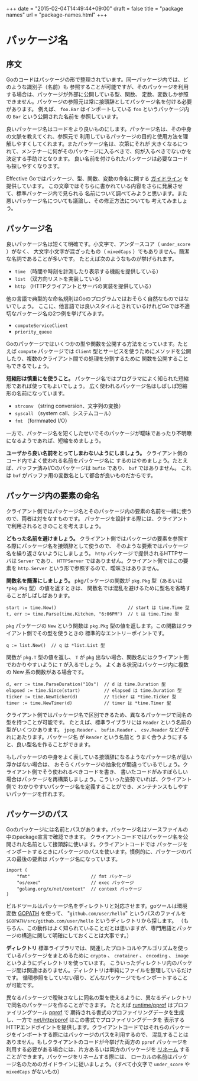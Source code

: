 +++
date = "2015-02-04T14:49:44+09:00"
draft = false
title = "package names"
url = "package-names.html"
+++

# パッケージ名

## 序文

Goのコードはパッケージの形で整理されています。同一パッケージ内では、どのような識別子（名前）も
参照することが可能ですが、そのパッケージを利用する場合は、パッケージが外部に公開している型、関数、
定数、変数しか参照できません。パッケージの参照元は常に接頭辞としてパッケージ名を付ける必要があります。
例えば、 `foo.Bar` はインポートしている `foo` というパッケージ内の `Bar` という公開された名前を
参照しています。

良いパッケージ名はコードをより良いものにします。パッケージ名は、その中身の文脈を教えてくれ、参照元で
利用しているパッケージの目的と使用方法を理解しやすくしてくれます。またパッケージ名は、次第にそれが
大きくなるにつれて、メンテナーに何がそのパッケージに入るべきで、何が入るべきでないかを決定する手助けとなります。
良い名前を付けられたパッケージは必要なコードも探しやすくなります。

Effective Goではパッケージ、型、関数、変数の命名に関する
[ガイドライン](https://golang.org/doc/effective_go.html#names) を提供しています。
この文章ではそちらに書かれている内容をさらに発展させて、標準パッケージ内で見られる
名前について調べてみようと思います。また悪いパッケージ名についても議論し、その修正方法についても
考えてみましょう。

## パッケージ名

良いパッケージ名は短くて明確です。小文字で、アンダースコア（ `under_score` ）がなく、
大文字小文字が混ざったもの（ `mixedCaps` ）でもありません。簡潔な名詞であることが多いです。
たとえば次のようなものが挙げられます。

* `time` （時間や時刻を計測したり表示する機能を提供している）
* `list` （双方向リストを実装している）
* `http` （HTTPクライアントとサーバの実装を提供している）

他の言語で典型的な命名規則はGoのプログラムではおそらく自然なものではないでしょう。
ここに、他言語では良いスタイルとされているけれどGoでは不適切なパッケージ名の2つ例を挙げてみます。

* `computeServiceClient`
* `priority_queue`

Goのパッケージではいくつかの型や関数を公開する方法をとっています。たとえば `compute` パッケージでは
`Client` 型とサービスを使うためにメソッドを公開したり、複数のクライアント間での処理を分割するために
関数を公開することもできるでしょう。

**短縮形は慎重にを使うこと。** パッケージ名ではプログラマによく知られた短縮形であれば使ってもよいでしょう。
広く使われるパッケージ名はしばしば短縮形の名前になっています。

* `strconv` （string conversion、文字列の変換）
* `syscall` （system call、システムコール）
* `fmt` （formmated I/O）

一方で、パッケージ名を短くしたせいでそのパッケージが曖昧であったり不明瞭になるようであれば、短縮をめましょう。

**ユーザから良い名前をとってしまわないようにしましょう。** クライアント側のコード内でよく使われる名前をパッケージ名に
するのはやめましょう。たとえば、バッファ済みI/Oのパッケージは `bufio` であり、 `buf` ではありません。
これは `buf` がバッファ用の変数名として都合が良いものだからです。

## パッケージ内の要素の命名

クライアント側ではパッケージ名とそのパッケージ内の要素の名前を一緒に使うので、両者は対をなすものです。
パッケージを設計する際には、クライアントで利用されるときのことを考えましょう。

**どもった名前を避けましょう。** クライアント側ではパッケージの要素を参照する際にパッケージ名を接頭辞として使うので、
そのような要素ではパッケージ名を繰り返さないようにしましょう。 `http` パッケージで提供されるHTTPサーバは `Server` であり、
`HTTPServer` ではありません。クライアント側ではこの要素を `http.Server` という形で参照するので、曖昧さはありません。

**関数名を簡潔にしましょう。** pkgパッケージの関数が `pkg.Pkg` 型（あるいは `*pkg.Pkg` 型）の値を返すときは、
関数名では混乱を避けるために型名を省略することがしばしばあります。

```
start := time.Now()                           // start は time.Time 型
t, err := time.Parse(time.Kitchen, "6:06PM")  // t は time.Time 型
```

`pkg` パッケージの `New` という関数は `pkg.Pkg` 型の値を返します。この関数はクライアント側でその型を使うときの
標準的なエントリーポイントです。

```
q := list.New()  // q は *list.List 型
```

関数が `pkg.T` 型の値を返し、 `T` が `pkg` 出ない場合、関数名にはクライアント側でわかりやすいように `T` が入るでしょう。
よくある状況はパッケージ内に複数の New 系の関数がある場合です。

```
d, err := time.ParseDuration("10s")  // d は time.Duration 型
elapsed := time.Since(start)         // elapsed は time.Duration 型
ticker := time.NewTicker(d)          // ticker は *time.Ticker 型
timer := time.NewTimer(d)            // timer は *time.Timer 型
```

クライアント側ではパッケージ名で区別できるため、異なるパッケージで同名の型を持つことが可能です。
たとえば、標準ライブラリには `Reader` という名前の型がいくつかあります。 `jpeg.Reader` 、
`bufio.Reader` 、 `csv.Reader` などがそれにあたります。パッケージ名 が `Reader` という名前と
うまく合うようにすると、良い型名を作ることができます。

もしパッケージの中身をよく表している接頭辞になるようなパッケージ名が思い浮かばない場合は、
おそらくパッケージの抽象化が間違っているでしょう。クライアント側でそう使われるべきコードを書き、
書いたコードがみすぼらしい場合はパッケージを再構築しましょう。こういった姿勢でいれば、クライアント側で
わかりやすいパッケージ名を定義することができ、メンテナンスもしやすいパッケージを作れます。

## パッケージのパス
Goのパッケージには名前とパスがあります。パッケージ名はソースファイルの中のpackage宣言で確認できます。
クライアントコードではパッケージ名を公開された名前として接頭辞に使います。クライアントコードでは
パッケージをインポートするときにパッケージのパスを使います。慣例的に、パッケージのパスの最後の要素は
パッケージ名になっています。

```
import (
    "fmt"                       // fmt パッケージ
    "os/exec"                   // exec パッケージ
    "golang.org/x/net/context"  // context パッケージ
)
```

ビルドツールはパッケージ名をディレクトリと対応させます。goツールは環境変数 [GOPATH](https://golang.org/doc/code.html#GOPATH) を使って、 "`github.com/user/hello`"
というパスのファイルを `$GOPATH/src/github.com/user/hello` というディレクトリから探します。
（もちろん、この動作はよく知られていることだとは思いますが、専門用語とパッケージの構造に関して明確にしておくことは大事です。）

**ディレクトリ** 標準ライブラリでは、関連したプロトコルやアルゴリズムを使っているパッケージをまとめるために
 `crypto` 、 `cnotainer` 、 `encoding` 、 `image` というようにディレクトリを使っています。
こういったディレクトリ内のパッケージ間は関連はありません。ディレクトリは単純にファイルを整理しているだけです。
循環参照をしていない限り、どんなパッケージでもインポートすることが可能です。

異なるパッケージで曖昧さなしに同名の型を使えるように、異なるディレクトリで同名のパッケージを作ることができます。
たとえば [runtime/pprof](https://golang.org/pkg/runtime/pprof) はプロファイリングツール [pprof](https://code.google.com/p/gperftools) で
期待される書式のプロファイリングデータを生成し、一方で [net/http/pprof](https://golang.org/pkg/net/http/pprof) はこの書式でプロファイリングデータを
表示するHTTPエンドポイントを提供します。クライアントコードではそれらのパッケージをインポートする際にはパッケージのパスを利用するので、
混乱することはありません。もしクライアントのコードが今挙げた両方の `pprof` パッケージを利用する必要がある場合には、片方あるいは両方のパッケージを
[リネーム](https://golang.org/ref/spec#Import_declarations) することができます。パッケージをリネームする際には、
ローカルの名前はパッケージ名のためのガイドラインに従いましょう。（すべて小文字で `under_score` や `mixedCaps` がないもの）
